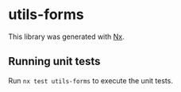 # utils-forms

This library was generated with [Nx](https://nx.dev).

## Running unit tests

Run `nx test utils-forms` to execute the unit tests.
